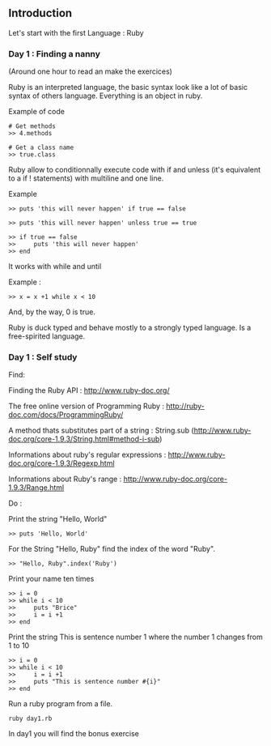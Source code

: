 ## Introduction

Let's start with the first Language : Ruby

### Day 1 : Finding a nanny

(Around one hour to read an make the exercices)

Ruby is an interpreted language, the basic syntax look like a lot of basic syntax of others language. Everything is an object in ruby.

Example of code

    # Get methods
    >> 4.methods

    # Get a class name
    >> true.class

Ruby allow to conditionnally execute code with if and unless (it's equivalent to a if ! statements) with multiline and one line.

Example

    >> puts 'this will never happen' if true == false

    >> puts 'this will never happen' unless true == true

    >> if true == false
    >>     puts 'this will never happen'
    >> end

It works with while and until

Example :

    >> x = x +1 while x < 10


And, by the way, 0 is true.

Ruby is duck typed and behave mostly to a strongly typed language. Is a free-spirited language.


### Day 1 : Self study

Find:

Finding the Ruby API : http://www.ruby-doc.org/

The free online version of Programming Ruby : http://ruby-doc.com/docs/ProgrammingRuby/

A method thats substitutes part of a string : String.sub (http://www.ruby-doc.org/core-1.9.3/String.html#method-i-sub)

Informations about ruby's regular expressions : http://www.ruby-doc.org/core-1.9.3/Regexp.html

Informations about Ruby's range : http://www.ruby-doc.org/core-1.9.3/Range.html


Do :

Print the string "Hello, World"

    >> puts 'Hello, World'


For the String "Hello, Ruby" find the index of the word "Ruby".

    >> "Hello, Ruby".index('Ruby')

Print your name ten times

    >> i = 0
    >> while i < 10
    >>     puts "Brice"
    >>     i = i +1
    >> end

Print the string This is sentence number 1 where the number 1 changes from 1 to 10

    >> i = 0
    >> while i < 10
    >>     i = i +1
    >>     puts "This is sentence number #{i}"
    >> end

Run a ruby program from a file.

    ruby day1.rb

In day1 you will find the bonus exercise
